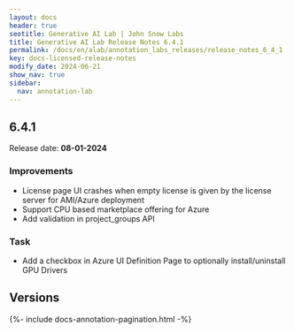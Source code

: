 ```yaml
---
layout: docs
header: true
seotitle: Generative AI Lab | John Snow Labs
title: Generative AI Lab Release Notes 6.4.1
permalink: /docs/en/alab/annotation_labs_releases/release_notes_6_4_1
key: docs-licensed-release-notes
modify_date: 2024-06-21
show_nav: true
sidebar:
  nav: annotation-lab
---
```


<div class="h3-box" markdown="1">

## 6.4.1

Release date: **08-01-2024**

### Improvements
- License page UI crashes when empty license is given by the license server for AMI/Azure deployment
- Support CPU based marketplace offering for Azure
- Add validation in project_groups API

### Task
- Add a checkbox in Azure UI Definition Page to optionally install/uninstall GPU Drivers


</div><div class="prev_ver h3-box" markdown="1">

## Versions

</div>

{%- include docs-annotation-pagination.html -%}
